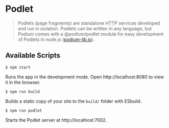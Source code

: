 # Podlet
> Podlets (page fragments) are standalone HTTP services developed and run in isolation. Podlets can be written in any language, but Podium comes with a @podium/podlet module for easy development of Podlets in node.js ([podium-lib.io](https://podium-lib.io/)).

## Available Scripts
```
$ npm start
```
Runs the app in the development mode. Open http://localhost:8080 to view it in the browser.

```
$ npm run build
```
Builds a static copy of your site to the `build/` folder with ESbuild.

```
$ npm run podlet
```
Starts the Podlet server at http://localhost:7002.

